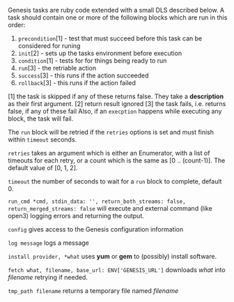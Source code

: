 Genesis tasks are ruby code extended with a small DLS described below.
A task should contain one or more of the following blocks which are run in this order:

1. `precondition`[1] - test that must succeed before this task can be considered for runing
2. `init`[2] - sets up the tasks environment before execution
3. `condition`[1] - tests for for things being ready to run
4. `run`[3] - the retriable action
5. `success`[3] - this runs if the action succeeded
6. `rollback`[3] - this runs if the action failed

[1] the task is skipped if any of these returns false.  They take a **description** as their first argument.
[2] return result ignored
[3] the task fails, i.e. returns false, if any of these fail
Also, if an `execption` happens while executing any block, the task will fail.

The `run` block will be retried if the `retries` options is set and 
must finish within `timeout` seconds.

`retries` takes an argument which is either an Enumerator, with a list
of timeouts for each retry, or a count which is the same as
[0 .. (count-1)].  The default value of [0, 1, 2].

`timeout` the number of seconds to wait for a `run` block to complete,
default 0.

`run_cmd *cmd, stdin_data: '', return_both_streams: false,
return_merged_streams: false` will execute and external command (like
open3) logging errors and returning the output.

`config` gives access to the Genesis configuration information

`log message` logs a message

`install provider, *what` uses **yum** or **gem** to (possibly) install software.

`fetch what, filename, base_url: ENV['GENESIS_URL']` downloads *what* into *filename* retrying if needed.

`tmp_path filename` returns a temporary file named *filename*

